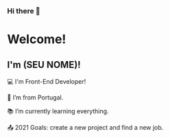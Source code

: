 ### Hi there 👋
# Welcome!

 

## I'm (SEU NOME)!

 

:computer: I'm Front-End Developer!

:house_with_garden: I’m from Portugal.

:books: I’m currently learning everything.

:outbox_tray: 2021 Goals: create a new project and find a new job.
<!--
**disilva021P/disilva021P** is a ✨ _special_ ✨ repository because its `README.md` (this file) appears on your GitHub profile.

Here are some ideas to get you started:

- 🔭 I’m currently working on ...
- 🌱 I’m currently learning ...
- 👯 I’m looking to collaborate on ...
- 🤔 I’m looking for help with ...
- 💬 Ask me about ...
- 📫 How to reach me: ...
- 😄 Pronouns: ...
- ⚡ Fun fact: ...
-->
